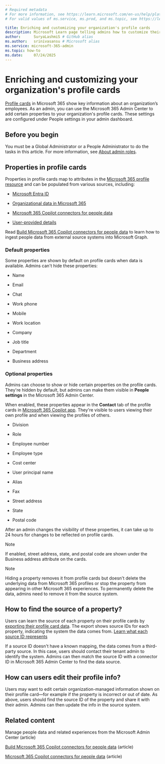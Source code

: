 ```yaml
---
# Required metadata
# For more information, see https://learn.microsoft.com/en-us/help/platform/learn-editor-add-metadata
# For valid values of ms.service, ms.prod, and ms.topic, see https://learn.microsoft.com/en-us/help/platform/metadata-taxonomies

title: Enriching and customizing your organization's profile cards
description: Microsoft Learn page telling admins how to customize their organization's profile cards by adding and removing properties that can be enriched from external systems
author:      SuryaLashmiS # GitHub alias
ms.author:   srinivasansu # Microsoft alias
ms.service: microsoft-365-admin
ms.topic: how-to
ms.date:     07/24/2025
---
```


# Enriching and customizing your organization's profile cards 

[Profile cards](https://support.microsoft.com/en-us/office/profile-cards-in-microsoft-365-e80f931f-5fc4-4a59-ba6e-c1e35a85b501) in Microsoft 365 show key information about an organization’s employees. As an admin, you can use the Microsoft 365 Admin Center to add certain properties to your organization's profile cards. These settings are configured under People settings in your admin dashboard.

## Before you begin

You must be a Global Administrator or a People Administrator to do the tasks in this article. For more information, see [About admin roles](../add-users/about-admin-roles.md).

## Properties in profile cards

Properties in profile cards map to attributes in the [Microsoft 365 profile resource](/graph/api/resources/profile?view=graph-rest-beta) and can be populated from various sources, including:  

- [Microsoft Entra ID](/entra/fundamentals/how-to-manage-user-profile-info)

- [Organizational data in Microsoft 365](/entra/fundamentals/how-to-manage-user-profile-info)

- [Microsoft 365 Copilot connectors for people data](/graph/peopleconnectors)

- [User-provided details](https://support.microsoft.com/en-gb/office/edit-your-profile-in-microsoft-365-e7056090-56d4-4b81-bb3f-b6af31089ebe)

Read [Build Microsoft 365 Copilot connectors for people data](/microsoft-365-copilot/extensibility/build-connectors-with-people-data) to learn how to ingest people data from external source systems into Microsoft Graph.

### Default properties

Some properties are shown by default on profile cards when data is available. Admins can't hide these properties:

- Name

- Email

- Chat

- Work phone

- Mobile

- Work location

- Company

- Job title

- Department

- Business address

### Optional properties

Admins can choose to show or hide certain properties on the profile cards. They're hidden by default, but admins can make them visible in **People settings** in the Microsoft 365 Admin Center.

When enabled, these properties appear in the **Contact** tab of the profile cards in [Microsoft 365 Copilot app](https://www.microsoft365.com/?omkt=en-US). They're visible to users viewing their own profile and when viewing the profiles of others.

- Division

- Role

- Employee number

- Employee type

- Cost center

- User principal name

- Alias

- Fax

- Street address

- State 

- Postal code

After an admin changes the visibility of these properties, it can take up to 24 hours for changes to be reflected on profile cards.

> [!NOTE]
> If enabled, street address, state, and postal code are shown under the Business address attribute on the cards.

> [!NOTE]
> Hiding a property removes it from profile cards but doesn't delete the underlying data from Microsoft 365 profiles or stop the property from appearing in other Microsoft 365 experiences. To permanently delete the data, admins need to remove it from the source system.

## How to find the source of a property? 

Users can learn the source of each property on their profile cards by [exporting their profile card data](https://support.microsoft.com/en-us/office/export-data-from-your-profile-card-d809f83f-c077-4a95-9b6c-4f093305163d#:~:text=Hover%20over%20your%20name%20or%20profile%20photo%20to,as%20a%20JSON%20file%20in%20your%20Downloads%20folder.). The export shows source IDs for each property, indicating the system the data comes from. [Learn what each source ID represents](/graph/api/resources/profilesourceannotation?view=graph-rest-beta)

If a source ID doesn't have a known mapping, the data comes from a third-party source. In this case, users should contact their tenant admin to identify the system. Admins can then match the source ID with a connector ID in Microsoft 365 Admin Center to find the data source. 

## How can users edit their profile info? 

Users may want to edit certain organization-managed information shown on their profile card—for example if the property is incorrect or out of date. As above, users should find the source ID of the property and share it with their admin. Admins can then update the info in the source system.  

## Related content

Manage people data and related experiences from the Microsoft Admin Center (article)

[Build Microsoft 365 Copilot connectors for people data](/microsoft-365-copilot/extensibility/build-connectors-with-people-data) (article)

[Microsoft 365 Copilot connectors for people data](/graph/peopleconnectors) (article)
